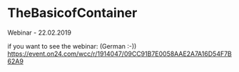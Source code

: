 # TheBasicofContainer
Webinar - 22.02.2019

if you want to see the webinar: (German :-))
https://event.on24.com/wcc/r/1914047/09CC91B7E0058AAE2A7A16D54F7B62A9
